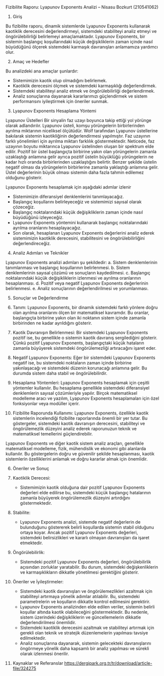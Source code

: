 
Fizibilite Raporu: Lyapunov Exponents Analizi – Nisasu Bozkurt (210541062)

1. Giriş

Bu fizibilite raporu, dinamik sistemlerde Lyapunov Exponents kullanarak kaotiklik derecesini değerlendirmeyi, sistemdeki stabiliteyi analiz etmeyi ve öngörülebilirliği belirlemeyi amaçlamaktadır. Lyapunov Exponents, bir sistemin başlangıç koşullarındaki küçük değişikliklerin zaman içinde nasıl büyüdüğünü ölçerek sistemdeki karmaşık davranışları anlamamıza yardımcı olur.

2. Amaç ve Hedefler

Bu analizdeki ana amaçlar şunlardır:
   - Sistemimizin kaotik olup olmadığını belirlemek.
   - Kaotiklik derecesini ölçmek ve sistemdeki karmaşıklığı değerlendirmek.
   - Sistemdeki stabiliteyi analiz etmek ve öngörülebilirliği değerlendirmek.
   - Analiz sonuçlarına dayanarak kararlarımızı güçlendirmek ve sistem performansını iyileştirmek için öneriler sunmak.

3. Lyapunov Exponents Hesaplama Yöntemi

Lyapunov Üstelleri
Bir sinyalin faz uzayı boyunca takip ettiği yol yörünge olarak adlandırılır. Lyapunov üsteli, komşu yörüngelerin birbirlerinden ayrılma miktarının niceliksel ölçütüdür. Wolf tarafından Lyapunov üstellerine bakılarak sistemin kaotikliğinin değerlendirmesi yapılmıştır. Faz uzayının farklı yönelimleri için ayrılma miktarı farklılık göstermektedir. Neticede, faz uzayının boyutu miktarınca Lyapunov üstelinden oluşan bir spektrum elde edilir. Pozitif bir üstel başlangıçta birbirine yakın olan yörüngelerin zamanla uzaklaştığı anlamına gelir ayrıca pozitif üstelin büyüklüğü yörüngelerin ne kadar hızlı oranda birbirlerinden uzaklaştığını belirtir. Benzer şekilde üstelin negatif olması da yörüngelerin birbirlerine zamanla yaklaştığı anlamına gelir. Üstel değerlerinin büyük olması sistemin daha fazla tahmin edilemez olduğunu gösterir.

 


Lyapunov Exponents hesaplamak için aşağıdaki adımlar izlenir
   - Sistemimizin diferansiyel denklemlerini tanımlayacağız.
   - Başlangıç koşullarını belirleyeceğiz ve sistemimizi sayısal olarak çözeceğiz.
   - Başlangıç noktalarındaki küçük değişikliklerin zaman içinde nasıl büyüdüğünü izleyeceğiz.
   - Lyapunov Exponents yöntemini kullanarak başlangıç noktalarındaki ayrılma oranlarını hesaplayacağız.
   - Son olarak, hesaplanan Lyapunov Exponents değerlerini analiz ederek sistemimizin kaotiklik derecesini, stabilitesini ve öngörülebilirliğini değerlendireceğiz.

4. Analiz Adımları ve Teknikler

 

Lyapunov Exponents analizi adımları şu şekildedir:
   a. Sistem denklemlerinin tanımlanması ve başlangıç koşullarının belirlenmesi.
   b. Sistem denklemlerinin sayısal çözümü ve sonuçların kaydedilmesi.
   c. Başlangıç noktalarındaki küçük değişikliklerin izlenmesi ve ayrılma oranlarının hesaplanması.
   d. Pozitif veya negatif Lyapunov Exponents değerlerinin belirlenmesi.
   e. Analiz sonuçlarının değerlendirilmesi ve yorumlanması.

5. Sonuçlar ve Değerlendirme

1. Tanım: Lyapunov Exponents, bir dinamik sistemdeki farklı yönlere doğru olan ayrılma oranlarını ölçen bir matematiksel kavramdır. Bu oranlar, başlangıçta birbirine yakın olan iki noktanın sistem içinde zamanla birbirinden ne kadar ayrıldığını gösterir.

2. Kaotik Davranışın Belirlenmesi: Bir sistemdeki Lyapunov Exponents pozitif ise, bu genellikle o sistemin kaotik davranış sergilediğini gösterir. Çünkü pozitif Lyapunov Exponents, başlangıçtaki küçük hataların zamanla büyüyerek sistemdeki öngörülemezliği artıracağını işaret eder.

3. Negatif Lyapunov Exponents: Eğer bir sistemdeki Lyapunov Exponents negatif ise, bu sistemdeki noktaların zaman içinde birbirine yakınlaşacağı ve sistemdeki düzenin korunacağı anlamına gelir. Bu durumda sistem daha stabil ve öngörülebilirdir.

4. Hesaplama Yöntemleri: Lyapunov Exponents hesaplamak için çeşitli yöntemler kullanılır. Bu hesaplama genellikle sistemdeki diferansiyel denklemlerin sayısal çözümleriyle yapılır. Birçok matematiksel modelleme aracı ve yazılım, Lyapunov Exponents hesaplamaları için özel fonksiyonlar veya modüller içerir.

5. Fizibilite Raporunda Kullanımı: Lyapunov Exponents, özellikle kaotik sistemlerin incelendiği fizibilite raporlarında önemli bir yer tutar. Bu göstergeler, sistemdeki kaotik davranışın derecesini, stabiliteyi ve öngörülemezlik düzeyini analiz ederek raporunuzun teknik ve matematiksel temellerini güçlendirebilir.

Lyapunov Exponents ve diğer kaotik sistem analiz araçları, genellikle matematiksel modelleme, fizik, mühendislik ve ekonomi gibi alanlarda kullanılır. Bu göstergelerin doğru ve güvenilir şekilde hesaplanması, kaotik sistemlerin özelliklerini anlamak ve doğru kararlar almak için önemlidir.

6. Öneriler ve Sonuç

1. Kaotiklik Derecesi:
   - Sistemimizin kaotik olduğuna dair pozitif Lyapunov Exponents değerleri elde edilirse bu, sistemdeki küçük başlangıç hatalarının zamanla büyüyerek öngörülemezlik düzeyini artırdığını göstermektedir.

2. Stabilite:
   - Lyapunov Exponents analizi, sistemde negatif değerlerin de bulunduğunu göstererek belirli koşullarda sistemin stabil olduğunu ortaya koyar. Ancak pozitif Lyapunov Exponents değerleri, sistemdeki belirsizlikleri ve kararlı olmayan davranışları da işaret etmektedir.

3. Öngörülebilirlik:
   - Sistemdeki pozitif Lyapunov Exponents değerleri, öngörülebilirlik açısından zorluklar yaratabilir. Bu durum, sistemdeki değişkenliklerin ve karmaşıklıkların dikkatle yönetilmesi gerektiğini gösterir.

4. Öneriler ve İyileştirmeler:
   - Sistemdeki kaotik davranışları ve öngörülemezlikleri azaltmak için stabiliteyi artırmaya yönelik adımlar atılabilir. Bu, sistemdeki parametrelerin ve koşulların dikkatle kontrol edilmesini gerektirir.
   - Lyapunov Exponents analizinden elde edilen veriler, sistemin belirli koşullar altında kaotik olabileceğini göstermektedir. Bu nedenle, sistem üzerindeki değişikliklerin ve güncellemelerin dikkatle değerlendirilmesi önemlidir.
   - Sistemdeki kaotiklik derecesini azaltmak ve stabiliteyi artırmak için gerekli olan teknik ve stratejik düzenlemelerin yapılması tavsiye edilmektedir.
   - Analiz sonuçlarına dayanarak, sistemin gelecekteki davranışlarını öngörmeye yönelik daha kapsamlı bir analiz yapılması ve sürekli olarak izlenmesi önerilir.

7. Kaynaklar ve Referanslar
https://dergipark.org.tr/tr/download/article-file/324275

